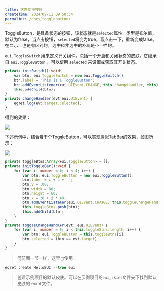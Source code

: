 ```yaml
---
title: 状态切换按钮
createTime: 2024/09/11 09:50:34
permalink: /docs/togglebutton/
---
```

ToggleButton，是具备状态的按钮，该状态就是`selected`属性，类型是布尔值，默认为false，当点击按钮，`selected`将变为true，再点击一下，重新变成false。在显示上也是有区别的，选中和非选中的外观是不一样的。

`eui.ToggleSwitch` 用来定义开关组件，包括一个开启和关闭状态的皮肤。它继承自 `eui.ToggleButton` ，可以使用 `selected` 来设置或获取其开关状态。

~~~ typescript 
private initSwitch():void{
    var btn: eui.ToggleSwitch = new eui.ToggleSwitch();
    btn.label = "This is a ToggleButton";
    btn.addEventListener(eui.UIEvent.CHANGE, this.changeHandler, this);
    this.addChild(btn);
}
private changeHandler(evt:eui.UIEvent) {
    egret.log(evt.target.selected);
}
~~~ 
得到的效果：

![](560158f61ec92.png)

下述示例中，结合若干个ToggleButton，可以实现类似TabBar的效果，如图所示：

![](560159042f1bf.png)

~~~ typescript 
private toggleBtns:Array<eui.ToggleButton> = [];
private initToggleBar():void {
    for (var i: number = 0; i < 4; i++) {
        var btn: eui.ToggleButton = new eui.ToggleButton();
        btn.label = i + 1 + "";
        btn.y = 100;
        btn.width = 80;
        btn.height = 60;
        btn.x = 20 + i * 80;
        btn.addEventListener(eui.UIEvent.CHANGE, this.toggleChangeHandler, this);
        this.toggleBtns.push(btn);
        this.addChild(btn);
    }
}
private toggleChangeHandler(evt: eui.UIEvent) {
    for (var i: number = 0; i < this.toggleBtns.length; i++) {
        var btn: eui.ToggleButton = this.toggleBtns[i];
        btn.selected = (btn == evt.target);
    }
}
~~~ 


> 同前面一节一样，这里也使用：
~~~ typescript
egret create HelloEUI --type eui
~~~ 
> 创建示例项目的默认皮肤。可以在示例项目的`eui_skins`文件夹下找到默认皮肤的 exml 文件。
